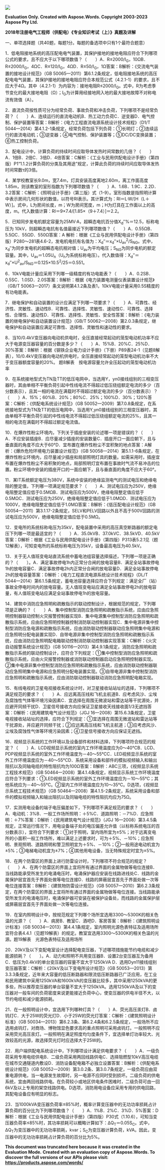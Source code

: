 ﻿![](2018%E5%B9%B4%E6%B3%A8%E5%86%8C%E7%94%B5%E6%B0%94%E5%B7%A5%E7%A8%8B%E5%B8%88(%E4%BE%9B%E9%85%8D%E7%94%B5)%E3%80%8A%E4%B8%93%E4%B8%9A%E7%9F%A5%E8%AF%86%E8%80%83%E8%AF%95(%E4%B8%8A)%E3%80%8B%E7%9C%9F%E9%A2%98%E5%8F%8A%E8%AF%A6%E8%A7%A3.001.png)

**Evaluation Only. Created with Aspose.Words. Copyright 2003-2023 Aspose Pty Ltd.**

**2018年注册电气工程师（供配电）《专业知识考试（上）》真题及详解**

一、单项选择题（共40题，每题1分。每题的备选项中只有1个最符合题意）

1．低电阻接地系统的高压配电电气装置，其保护接地的接地电阻应符合下列哪项公式的要求，且不应大于以下哪项数值？（　　）A．R≤2000/I<sub>G</sub>，10ΩB．R≤2000/I<sub>G</sub>，4ΩC．R≤120/I<sub>G</sub>，4ΩD．R≤50/I<sub>G</sub>，1Ω答案：B解析：《交流电气装置的接地设计规范》（GB 50065—2011）第6.1.2条规定，低电阻接地系统的高压配电电气装置，其保护接地的接地电阻应符合本规范公式（4.2.1-1）的要求，且不应大于4Ω。其中（4.2.1-1）为内容为：接地电阻R≤2000/I<sub>G</sub>。式中，R为考虑季节变化的最大接地电阻（Ω）；I<sub>G</sub>为计算用经接地网入地的最大接地故障不对称电流有效值（A）。

2．直流负荷按性质可分为经常负荷、事故负荷和冲击负荷，下列哪项不是经常负荷？（　　）A．连续运行的直流电动机B．热工动力负荷C．逆变器D．电气控制、保护装置等答案：B解析：《电力工程直流电源系统设计技术规程》（D1/T 5044—2014）第4.1.2-1条规定，经常负荷包括下列负荷：①长明灯；②连续运行的直流电动机；③逆变器；④电气控制、保护装置等；⑤DC/DC变换装置；⑥热工控制负荷。

3．配电设计中，计算负荷的持续时间应取导体发热时间常数的几倍？（　　）A．1倍B．2倍C．3倍D．4倍答案：C解析：《工业与民用供配电设计手册》（第四版）P1“1.1.2计算负荷的分类及其用途”规定，计算此负荷的持续时间应取导体发热时间常数τ的3倍。

4．某学校教室长9.0m，宽7.4m，灯具安装高度离地2.60m，离工作面高度1.85m，则该教室的室形指数为下列哪项数值？（　　）A．1.6B．1.9C．2.2D．3.2答案：C解析：《照明设计手册》（第三版）式（1-9）。室形指数是指照明计算中表示房间几何形状的数值，以符号RI表示。其计算式为：RI＝L·W/[H（L＋W）]。式中，L为房间长度，m；W为房间宽度，m；H为灯具在工作面以上的高度，m。代入数值计算：RI＝9×7.4/[1.85×（9＋7.4）]＝2.2。

5．已知同步发电机额定容量为25MV·A，超瞬态电抗百分值X<sub>d</sub>″%＝12.5，标称电压为 10kV，则超瞬态电抗有名值最接近下列哪项数值？（　　）A．0.55ΩB．5.5ΩC．55ΩD．550Ω答案：A
解析：根据《工业与民用供配电设计手册》（第四版）P280～281表4.6-2，发电机电抗有名值为：X<sub>d</sub>″＝x<sub>d</sub>″×U<sub>av</sub><sup>2</sup>/S<sub>NG</sub>。式中，x<sub>d</sub>″为同步发电机的超瞬态电抗相对值；U<sub>av</sub>为平均电压；S<sub>NG</sub>为同步电机的额定容量。其中，U<sub>av</sub>＝1.05U<sub>n</sub>（U<sub>n</sub>为系统标称电压）。代入数值得：X<sub>d</sub>″＝x<sub>d</sub>″×U<sup>2</sup><sub>av</sub>/S<sub>NG</sub>＝0.125×10.5<sup>2</sup>/25＝0.551。

6．10kV电能计量应采用下列哪一级精度的有功电能表？（　　）A．0.2SB．0.5SC．1.0SD．2.0S答案：B解析：根据《电力装置电测量仪表装置设计规范》（GB/T 50063—2017）条文说明第4.1.2条及表1，10kV电能计量采用0.5S精度的有功电能表。

7．继电保护和自动装置的设计应满足下列哪一项要求？（　　）A．可靠性、经济性、灵敏性、速动性B．可靠性、选择性、灵敏性、速动性C．可靠性、选择性、合理性、速动性D．可靠性、选择性、灵敏性、安全性答案：B解析：《电力装置的继电保护和自动装置设计规范》（GB/T 50062—2008）第2.0.3条规定，继电保护和自动装置应满足可靠性、选择性、灵敏性和速动性的要求。

8．当10/0.4kV变压器向电动机供电时，全压直接经常起动的笼型电动机功率不应大于电源变压器容量的百分数是多少？（　　）A．15%B．20%C．25%D．30%答案：B解析：根据《钢铁企业电力设计手册》（下册）P89表24-1（见题8解表），10/0.4kV变压器向电动机供电时，全压直接经常起动的笼型电动机功率不大于变压器额度容量的20%。
题8解表　按电源容量允许全压起动的笼型电动机功率


9．在系统接地型式为TN及TT的低压电网中，当选用Y，yn0接线组别的三相变压器时，其由单相不平衡负荷引起中性线电流不得超过低压绕组额定电流的多少（百分数表示），且其一相的电流在满载时不得超过额定电流的多少（百分数表示）？（　　）A．15%；60%B．20%；80%C．25%；100%D．30%；120%答案：C解析：《供配电系统设计规范》（GB 50052—2009）第7.0.8条规定，在系统接地型式为TN及TT的低压电网中，当选用Y,yn0接线组别的三相变压器时，其由单相不平衡负荷引起的中性线电流不得超过低压绕组额定电流的25%，且其一相的电流在满载时不得超过额定电流值。

10．在爆炸性粉尘环境内，下列关于插座安装的论述哪一项是错误的？（　　）A．不应安装插座B．应尽量减少插座的安装数量C．插座开口一面应朝下，且与垂直面的角度不应大于60°D．宜布置在爆炸性粉尘不宜积聚的地点答案：A解析：《爆炸危险环境电力装置设计规范》（GB 50058—2014）第5.1.1-6条规定，在爆炸性粉尘环境内，应尽量减少插座和局部照明灯具的数量。如需采用时，插座宜布置在爆炸性粉尘不易积聚的地点，局部照明灯宜布置在事故时气流不易冲击的位置。粉尘环境中安装的插座开口的一面应朝下，且与垂直面的角度不应大于60°。

11．某IT系统额定电压为380V，系统中安装的绝缘监测电气的测试电压和绝缘电阻的整定值，下列哪一项满足规范要求？（　　）A．测试电压应为250V，绝缘电阻整定值应低于0.5MΩB．测试电压应为500V，绝缘电阻整定值应低于0.5MΩC．测试电压应为250V，绝缘电阻整定值应低于1.0MΩD．测试电压应为1000V，绝缘电阻整定值应低于1.0MΩ答案：B解析：《低压配电设计规范》（GB 50054—2011）第3.1.17-2条规定，SELV和PELV回路以外且不高于500V回路的测试电压应为500V，绝缘电阻整定值应低于0.5MΩ。

12．变电所的系统标称电压为35kV，配电装置中采用的高压真空断路器的额定电压下列哪一项是最适宜的？（　　）A．35.0kVB．37.0kVC．38.5kVD．40.5kV答案：D解析：根据《工业与民用供配电设计手册》（第四版）P313表5.2.1见（题12解表），可知变电所的系统标称电压为35kV，设备最高电压为40.5kV。

13．关于无人值班变电站直流系统中蓄电池组容量选择描述，下列哪一项是正确的？（　　）。A．满足事故停电1h内正常分合闸的放电容量B．满足全站事故停电1h的放电容量C．满足事故停电2h内正常分合闸的放电容量D．满足全站事故停电2h的放电容量答案：D解析：《电力工程直流电源系统设计技术规程》（DL/T 5044—2014）第6.1.5条规定，蓄电池容量选择应符合下列规定：满足全厂（站）事故全停电时间内的放电容量。无人值班变电站应满足全站事故停电2h的放电容量，有人值班变电站应满足全站事故停电1h的放电容量。

14．建筑中消防应急照明和疏散指示的联动控制设计，根据规范的规定，下列哪项是正确的？（　　）A．集中控制型消防应急照明和疏散指示系统，应由应急照明控制器联动控制火灾报警控制器实现B．集中电源集中控制型消防应急照明和疏散指示系统，应由应急照明控制器控制消防联动控制器实现C．集中电源非集中控制型消防应急电源和疏散指示系统，应由消防联动控制器联动应急照明集中电源和应急照明分配电装置实现D．自带电源非集中控制型消防应急照明和疏散指示系统，应由消防应急照明配电箱联动控制消防联动控制器实现答案：C解析：《火灾自动报警系统设计规范》（GB 50116—2013）第4.9.1条规定，消防应急照明和疏散指示系统的联动控制设计，应符合下列规定：①集中控制型消防应急照明和疏散指示系统，应由火灾报警控制器或消防联动控制器启动应急照明控制器实现。②集中电源非集中控制型消防应急照明和疏散指示系统，应由消防联动控制器联动应急照明集中电源和应急照明分配电装置实现。③自带电源非集中控制型消防应急照明和疏散指示系统，应由消防联动控制器联动消防应急照明配电箱实现。

15．有线电视的卫星电视接收系统设计时，对卫星接收站站址的选择，下列哪项不满足规范的要求？（　　）A．应远离高压线和飞机主航道B．应考虑风沙、尘埃及腐蚀性气体等环境污染因素C．宜选择在周围无微波站和雷达站等干扰源处，并应避开同频干扰D．卫星信号接收方向应保证卫星接收天线接收面1/3无遮挡答案：D解析：《民用建筑电气设计规范》（JGJ 16—2008）第15.6.3条规定，卫星电视接收站站址的选择，应符合下列规定：①宜选择在周围无微波站和雷达站等干扰源处，并应避开同频干扰；②应远离高压线和飞机主航道；③应考虑风沙、尘埃及腐蚀性气体等环境污染因素；④卫星信号接收方向应保证无遮挡。

16．视频显示系统的工作环境以及设备部件和材料选择，下列哪项符合规范的规定？（　　）A．LCD视频显示系统的室内工作环境温度应为0～40℃B．LCD、PDP视频显示系统的室外工作环境温度为－40～55℃C．LED视频显示系统的室外工作环境温度应为－40～55℃D．系统采用设备和部件的模拟视频输入和输出阻抗以及同轴电缆的特性阻抗均为100Ω答案：B解析：ABC三项，《视频显示系统工程技术规范》（GB 50464—2008）第4.1.4条规定，视频显示系统工作环境温度应符合下列要求：①LED视频显示系统的室外工作环境温度应为－10～55℃；其他系统应为－40～55℃。②室内工作环境温度应为10～35℃。D选项，《视频显示系统工程技术规范》（GB 50464—2008）第4.1.5-2条规定，系统采用设备和部件的模拟视频输入和输出阻抗以及同轴电缆的特性阻抗均应为75Ω。

17．实测用电设备的端子电压偏差如下，下列哪项不满足规范的要求？（　　）A．电动机：3%B．一般工作场所照明：＋5%C．道路照明：－7%D．应急照明：＋7%答案：D解析：《民用建筑电气设计规范》（JGJ 16—2008）第3.4.5条规定，正常运行情况下，用电设备端子处的电压偏差允许值（以标称系统电压的百分数表示），宜符合下列要求：①对于照明，室内场所宜为±5%；对于远离变电所的小面积一般工作场所，难以满足上述要求时，可为＋5%、－10%；应急照明、景观照明、道路照明和警卫照明宜为＋5%、－10%；②一般用途电动机宜为±5%；③电梯电动机宜为±7%；④其他用电设备，当无特殊规定时宜为±5%。

18．在两个防雷区的界面上进行防雷设计时，下列哪项不符合规范的规定？（　　）A．在两个防雷区的界面上宜将所有通过界面的金属物做等电位连接B．当线路能承受所发生的电涌电压时，电涌保护器应安装在线路进线处C．线路的金属保护层宜首先于界面处做等电位连接D．线路的屏蔽层宜首先于界面处做一次等电位连接答案：B解析：《建筑物防雷设计规范》（GB 50057—2010）第6.2.3条规定，在两个防雷区的界面上宜将所有通过界面的金属物做等电位连接。当线路能承受所发生的电涌电压时，电涌保护器可安装在被保护设备处，而线路的金属保护层或屏蔽层宜首先于界面处做一次等电位连接。

19．在室内照明设计中，按规范规定下列哪个场所宜选用3300～5300K的相关色温的光源？（　　）A．病房B．教室C．酒吧D．客房答案：B解析：《建筑照明设计标准》（GB 50034—2013）第4.4.1条规定，室内照明光源色表特征及适用场所宜符合表4.4.1（见题19解表）的规定。教室宜选用3300～5300K的相关色温的光源。题19解表　光源色表特征及适用场所


20．20kV及以下变配电室设计选择配电变压器，下述哪项措施能节约电缆和减少能源损耗？（　　）。A．动力和照明不共用变压器B．设置2台变压器互为备用C．低压为0.4kV的单台变压器的容量不宜大于1250kVA D．选用Dyn11接线组别变压器答案：C解析：《20kV及以下变电所设计规范》（GB 50053—2013）第3.3.3条规定，近年来大容量的低压断路器和限流低压断路器已广泛应用，在工业和民用建筑中采用1250kVA和1600kVA的变压器比较多，其中采用1250kVA的更多些，所以推荐变压器的单台容量不宜大于1250kVA。选用1250kVA及以下的变压器对一般车间的负荷密度来说更能接近负荷中心，使变压器的供电半径不大，以节约电缆和减少能源损耗。

21．在一般照明设计中，宜选用下列哪种灯具？（　　）A．荧光高压汞灯B．卤钨灯C．大于25W的荧光灯D．小于25W的荧光灯答案：C解析：《建筑照明设计标准》（GB 50034—2013）第6.2.3条、第6.2.4条和6.2.5条规定，一般场所不应选用卤钨灯，对商场、博物馆显色要求高的重点照明可采用卤钨灯。一般照明不应采用荧光高压汞灯。一般照明在满足照度均匀度条件下，宜选择单灯功率较大、光效较高的光源，故选择荧光灯时应选择大于25W的。

22．用户端供配电系统设计中，下列哪项设计满足供电要求？（　　）A．一级负荷采用专用电缆供电B．二级负荷采用两回线路供电C．选择阻燃型10kV高压电缆在城市交通隧道内敷设D．消防设备配电箱不必独立设置答案：B解析：《供配电系统设计规范》（GB 50052—2009）第3.0.2条、第3.0.7条规定，一级负荷应由双重电源供电，当一电源发生故障时，另一电源不应同时受到损坏。二级负荷的供电系统，宜由两回线路供电。在负荷较小或地区供电条件困难时，二级负荷可由一回6kV及以上专用的架空线路供电。D选项，消防用电设备应采用专用的供电回路，其配电设备应有明显的标志。

23．当1000kVA变压器负荷率≤85%时，概率计算变压器中的无功功率损耗占计算负荷的百分比为下列哪项数值？（　　）A．1%B．2%C．3%D．5%答案：D解析：根据《工业与民用供配电设计手册》（第四版）P30式（1.10.6），可知当变压器负荷率≤85%时，其功率损耗可以概略计算如下：ΔQ<sub>T</sub>＝0.05S<sub>C</sub>。式中，ΔQ<sub>T</sub>为变压器中的无功功率损耗，kvar；S<sub>C</sub>为变压器计算负荷，kVA。因此，变压器中的无功功率损耗占计算负荷的百分比为5%。



**This document was truncated here because it was created in the Evaluation Mode.**
**Created with an evaluation copy of Aspose.Words. To discover the full versions of our APIs please visit: https://products.aspose.com/words/**
